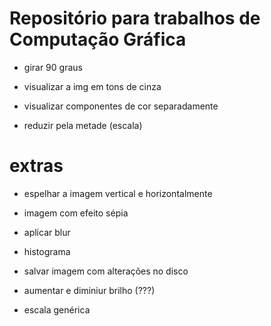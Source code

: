 # Repositório para trabalhos de Computação Gráfica

- girar 90 graus
- visualizar a img em tons de cinza
- visualizar componentes de cor separadamente

- reduzir pela metade (escala)

# extras 
- espelhar a imagem vertical e horizontalmente
- imagem com efeito sépia
- aplicar blur

- histograma
- salvar imagem com alterações no disco
- aumentar e diminiur brilho (???)
- escala genérica

